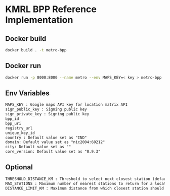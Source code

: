 # KMRL BPP Reference Implementation

## Docker build

```bash
docker build . -t metro-bpp
```

## Docker run

```bash
docker run -p 8000:8000 --name metro --env MAPS_KEY=< key > metro-bpp
```

## Env Variables

```txt
MAPS_KEY : Google maps API key for location matrix API
sign_public_key : Signing public key
sign_private_key : Signing public key
bpp_id 
bpp_uri
registry_url
unique_key_id
country : Default value set as "IND"
domain: Default value set as "nic2004:60212"
city: Default value set as ""
core_version: Default value set as "0.9.3"
```

## Optional

```txt
THRESHOLD_DISTANCE_KM : Threshold to select next closest station (default: 0.50)
MAX_STATIONS : Maximum number of nearest stations to return for a location (default:2)
DISTANCE_LIMIT_KM : Maximum distance from which closest station should be returned (default:15)
```
